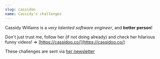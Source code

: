 ```yaml
---
slug: cassidoo
name: Cassidy's challenges
---
```


Cassidy Williams is a _very talented software engineer_, and **better person**!

Don't just trust me, follow her (if not doing already) and check her hilarious funny videos! => [https://cassidoo.co/](https://cassidoo.co/)

These challenges are sent via [her newsletter](https://cassidoo.co/newsletter/)